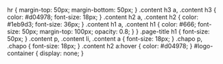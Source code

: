 hr {
  margin-top: 50px;
  margin-bottom: 50px;
}
.content h3 a,
.content h3 {
  color: #d04978;
  font-size: 18px;
}
.content h2 a,
.content h2 {
  color: #1eb9d3;
  font-size: 36px;
}
.content h1 a,
.content h1 {
  color: #666;
  font-size: 50px;
  margin-top: 100px;
  opacity: 0.8;
}
}
.page-title h1 {
  font-size: 50px; 
}
.content p,
.content li, 
.content a {
  font-size: 18px;
}
.chapo p,
.chapo {
   font-size: 18px;
}
.content h2 a:hover {
   color: #d04978;
}
#logo-container {
  display: none; 
}
